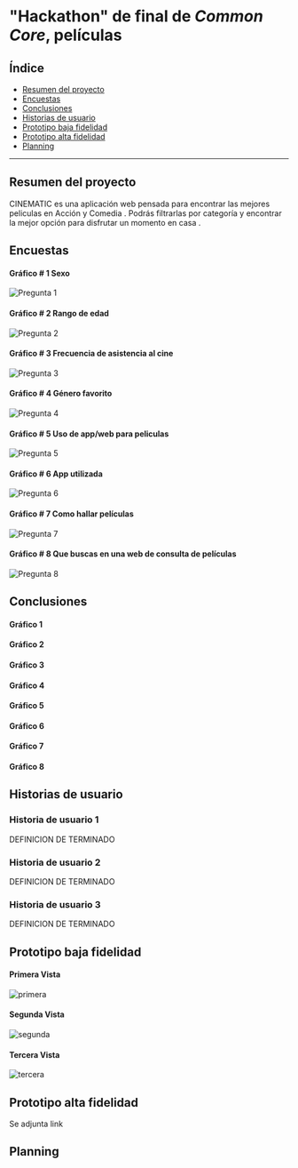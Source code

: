 # "Hackathon" de final de _Common Core_, películas

## Índice

* [Resumen del proyecto](#resumen-del-proyecto)
* [Encuestas](#encuestas)
* [Conclusiones](#conclusiones)
* [Historias de usuario](#historias-de-usuario)
* [Prototipo baja fidelidad](#prototipo-baja-fidelidad)
* [Prototipo alta fidelidad](#prototipo-alta-fidelidad)
* [Planning](#plannnig)

 ***


## Resumen del proyecto

CINEMATIC es una aplicación web pensada para encontrar las mejores peliculas en Acción y Comedia . Podrás filtrarlas por categoría y encontrar la mejor opción para disfrutar un momento en casa .

## Encuestas

#### Gráfico # 1 Sexo

![Pregunta 1](https://i.ibb.co/PWgJf25/Whats-App-Image-2019-04-17-at-05-52-50.jpg)

#### Gráfico # 2 Rango de edad

![Pregunta 2](https://i.ibb.co/drdz9JQ/Whats-App-Image-2019-04-17-at-05-52-45.jpg)

#### Gráfico # 3 Frecuencia de asistencia al cine

![Pregunta 3](https://i.ibb.co/9TvpsBN/Whats-App-Image-2019-04-17-at-05-52-39.jpg)

#### Gráfico # 4 Género favorito

![Pregunta 4](https://i.ibb.co/xLHs7CD/Whats-App-Image-2019-04-17-at-05-52-29.jpg)

#### Gráfico # 5 Uso de app/web para peliculas

![Pregunta 5](https://i.ibb.co/4Zj1fGY/Whats-App-Image-2019-04-17-at-05-52-25.jpg)

#### Gráfico # 6 App utilizada

![Pregunta 6](https://i.ibb.co/74pNGCC/Whats-App-Image-2019-04-17-at-05-52-21.jpg)

#### Gráfico # 7 Como hallar películas

![Pregunta 7](https://i.ibb.co/0269jvS/Whats-App-Image-2019-04-17-at-05-52-18.jpg)

#### Gráfico # 8 Que buscas en una web de consulta de películas

![Pregunta 8](https://i.ibb.co/K6V23fn/Whats-App-Image-2019-04-17-at-05-52-15.jpg)

## Conclusiones

#### Gráfico 1
#### Gráfico 2
#### Gráfico 3
#### Gráfico 4
#### Gráfico 5
#### Gráfico 6
#### Gráfico 7
#### Gráfico 8

## Historias de usuario

### Historia de usuario 1


DEFINICION DE TERMINADO

### Historia de usuario 2


DEFINICION DE TERMINADO

### Historia de usuario 3

DEFINICION DE TERMINADO


## Prototipo baja fidelidad

#### Primera Vista

![primera](https://i.ibb.co/9vGXs2G/Whats-App-Image-2019-04-17-at-06-17-35-2.jpg)

#### Segunda Vista

![segunda](https://i.ibb.co/yNK08L2/Whats-App-Image-2019-04-17-at-06-17-35-1.jpg)

#### Tercera Vista

![tercera](https://i.ibb.co/7rVDDvW/Whats-App-Image-2019-04-17-at-06-17-35-3.jpg)

## Prototipo alta fidelidad

Se adjunta link 

## Planning
